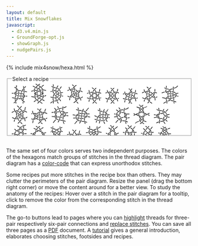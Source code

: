 ```yaml
---
layout: default
title: Mix Snowflakes
javascript:
  - d3.v4.min.js
  - GroundForge-opt.js
  - showGraph.js
  - nudgePairs.js
---
```


<script>{% include mix4snow/hexa.js %}</script>
{% include mix4snow/hexa.html %}

<fieldset style="background: #FFF; max-width:95%; height:145px; overflow: auto; resize: both"><legend>Select a recipe</legend>
<a data-title="123-a" href="javascript:recipe('crc,crclctc,ctcrc,rcl,c,c',false)"><img src="123-a.png" alt=""></a> &nbsp;
<a data-title="123-b" href="javascript:recipe('rcl,ctc,crcllc,crrclcr,ctc,cl',true)"><img src="123-b.png" alt=""></a> &nbsp;
<a data-title="132-a" href="javascript:recipe('-,ctc,ctc,ctc,ctc,ctc',false)"><img src="132-a.png" alt=""></a> &nbsp;
<a data-title="312-a" href="javascript:recipe('tctc,rctcl,ctcl,ctct',true)"><img src="312-a.png" alt=""></a> &nbsp;
<a data-title="321-a" href="javascript:recipe('tc,rclcrc,clcrcl,ct',true)"><img src="321-a.png" alt=""></a> &nbsp;
<a data-title="321-b" href="javascript:recipe('tcr,lctc,ctcr,lct',false)"><img src="321-b.png" alt=""></a> &nbsp;
<a data-title="321-c" href="javascript:recipe('tcl,lctc,ctcr,rct',false)"><img src="321-c.png" alt=""></a> &nbsp;
<a data-title="321-d" href="javascript:recipe('t,lctc,ctcr,ctct',false)"><img src="321-d.png" alt=""></a> &nbsp;
<a data-title="126453-a" href="javascript:recipe('-,c,ctctc,ctctc,ctctc,c',true)"><img src="126453-a.png" alt=""></a> &nbsp;
<a data-title="153426-a" href="javascript:recipe('t,rc,ctc,rclcr,ctcl,ct',true)"><img src="153426-a.png" alt=""></a> &nbsp;
<a data-title="154326-a" href="javascript:recipe('t,rctc,ctctcl,ctct',true)"><img src="154326-a.png" alt=""></a> &nbsp;
<a data-title="156423-a" href="javascript:recipe('-,cr,crcl,clcrclcr,rcrcl,c',false)"><img src="156423-a.png" alt=""></a> &nbsp;
<a data-title="234561-a" href="javascript:recipe('cr,crcl,clcr,crcl,clcr,c',true)"><img src="234561-a.png" alt=""></a> &nbsp;
<a data-title="263451-a" href="javascript:recipe('-,cr,crcl,clcr,crcl,cl',false)"><img src="263451-a.png" alt=""></a> &nbsp;
<a data-title="321546-a" href="javascript:recipe('-,cl,ctcl,crcrcr,rcr,c',true)"><img src="321546-a.png" alt=""></a> &nbsp;
<a data-title="321654-a" href="javascript:recipe('-,lc,crc,clcrc,clcr,c,crc,cl',true)"><img src="321654-a.png" alt=""></a> &nbsp;
<a data-title="321654-b" href="javascript:recipe('-,cr,ctcr,clclc,lcl,c',false)"><img src="321654-b.png" alt=""></a> &nbsp;
<a data-title="354612-a" href="javascript:recipe('ctct,ct,ct,ct,cl,ctc',false)"><img src="354612-a.png" alt=""></a> &nbsp;
<a data-title="426153-a" href="javascript:recipe('lc,crclclc,crcrclc,cr',false)"><img src="426153-a.png" alt=""></a> &nbsp;
<a data-title="426153-b" href="javascript:recipe('cr,ctcl,ctcr,ctcl,ctc,c',false)"><img src="426153-b.png" alt=""></a> &nbsp;
<a data-title="456123-a" href="javascript:recipe('r,lrc,ctcr,lct',false)"><img src="456123-a.png" alt=""></a> &nbsp;
<a data-title="456123-b" href="javascript:recipe('c,ctc,rclc,ctc,rc,rcl,ctc,c',false)"><img src="456123-b.png" alt=""></a> &nbsp;
<a data-title="462513-a" href="javascript:recipe('rc,clcrc,clctc,rcl',true)"><img src="462513-a.png" alt=""></a> &nbsp;
<a data-title="564312-b" href="javascript:recipe('lcrc,clcrc,clcrc,clcr',false)"><img src="564312-a.png" alt=""></a> &nbsp;
<a data-title="563412-c" href="javascript:recipe('-,c,ctctc,clcr,rctc,c',false)"><img src="563412-a.png" alt=""></a> &nbsp;
<a data-title="623451-a" href="javascript:recipe('r,c,crc,ctc,lcrcl,ctc,crc,cl',true)"><img src="623451-a.png" alt=""></a> &nbsp;
<a data-title="623541-a" href="javascript:recipe('-,ctc,ct,crc,ctc,ctc',true)"><img src="623541-a.png" alt=""></a> &nbsp;
<a data-title="623541-b" href="javascript:recipe('-,cl,ctctcr,ct,ctc,c',false)"><img src="623541-b.png" alt=""></a> &nbsp;
<a href="/GroundForge-help/snow-mix#recipes-for-the-mixer" rel="help">variations and more...</a>
</fieldset>
<br>

The same set of four colors serves two independent purposes.
The colors of the hexagons match groups of stitches in the thread diagram.
The pair diagram has a [color-code] that can express unorthodox stitches.

Some recipes put more stitches in the recipe box than others.
They may clutter the perimeters of the pair diagram.
Resize the panel (drag the bottom right corner) or move the content around for a better view.
To study the anatomy of the recipes:
Hover over a stitch in the pair diagram for a tooltip, 
click to remove the color from the corresponding stitch in the thread diagram.

The go-to buttons lead to pages where you can [highlight] threads 
for three-pair respectively six-pair connections and [replace stitches].
You can save all three pages as a [PDF] document.
A [tutorial] gives a general introduction, elaborates choosing stitches, footsides and recipes.
 
[color-code]: /GroundForge-help/color-rules
[tutorial]: /GroundForge-help/snow-mix
[highlight]: /GroundForge-help/clips/color
[replace stitches]: /GroundForge-help/clips/flip
[PDF]: /GroundForge-help/clips/print-as-pdf

